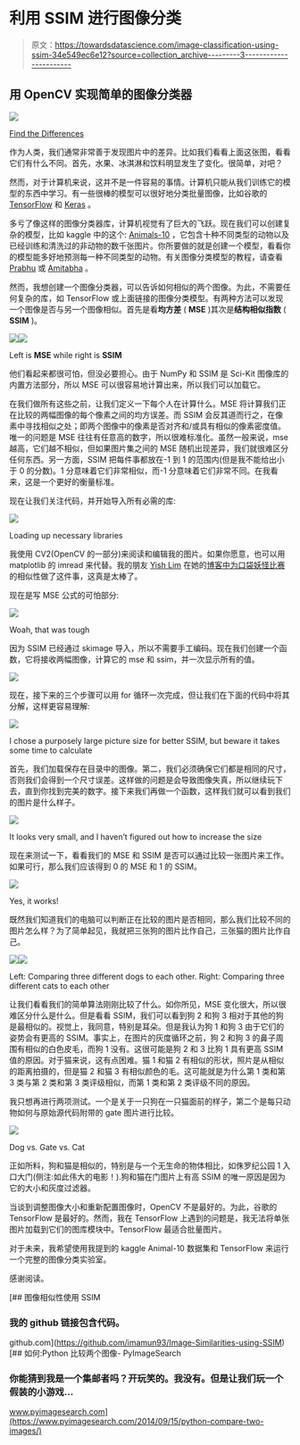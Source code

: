 # 利用 SSIM 进行图像分类

> 原文：<https://towardsdatascience.com/image-classification-using-ssim-34e549ec6e12?source=collection_archive---------3----------------------->

## 用 OpenCV 实现简单的图像分类器

![](img/288cf3205565888b8f2a7283d18234e9.png)

[Find the Differences](http://www.champak.in/wp-content/uploads/2017/09/09_Spot-the-Difference-1.jpg)

作为人类，我们通常非常善于发现图片中的差异。比如我们看看上面这张图，看看它们有什么不同。首先，水果、冰淇淋和饮料明显发生了变化。很简单，对吧？

然而，对于计算机来说，这并不是一件容易的事情。计算机只能从我们训练它的模型的东西中学习。有一些很棒的模型可以很好地分类批量图像，比如谷歌的 [TensorFlow](https://www.tensorflow.org/) 和 [Keras](https://keras.io/) 。

多亏了像这样的图像分类器库，计算机视觉有了巨大的飞跃。现在我们可以创建复杂的模型，比如 kaggle 中的这个: [Animals-10](https://www.kaggle.com/alessiocorrado99/animals10) ，它包含十种不同类型的动物以及已经训练和清洗过的非动物的数千张图片。你所要做的就是创建一个模型，看看你的模型能多好地预测每一种不同类型的动物。有关图像分类模型的教程，请查看 [Prabhu](https://medium.com/@RaghavPrabhu/a-simple-tutorial-to-classify-images-using-tensorflow-step-by-step-guide-7e0fad26c22) 或 [Amitabha](https://medium.com/datadriveninvestor/building-an-image-classifier-using-tensorflow-3ac9ccc92e7c) 。

然而，我想创建一个图像分类器，可以告诉如何相似的两个图像。为此，不需要任何复杂的库，如 TensorFlow 或上面链接的图像分类模型。有两种方法可以发现一个图像是否与另一个图像相似。首先是看**均方差** ( **MSE** )其次是**结构相似指数** ( **SSIM** )。

![](img/9840888991bbd2d5d37d85d429e8d066.png)![](img/fcdd0fde43cc9d6b59d767824b23bf32.png)

Left is **MSE** while right is **SSIM**

他们看起来都很可怕，但没必要担心。由于 NumPy 和 SSIM 是 Sci-Kit 图像库的内置方法部分，所以 MSE 可以很容易地计算出来，所以我们可以加载它。

在我们做所有这些之前，让我们定义一下每个人在计算什么。MSE 将计算我们正在比较的两幅图像的每个像素之间的均方误差。而 SSIM 会反其道而行之，在像素中寻找相似之处；即两个图像中的像素是否对齐和/或具有相似的像素密度值。唯一的问题是 MSE 往往有任意高的数字，所以很难标准化。虽然一般来说，mse 越高，它们越不相似，但如果图片集之间的 MSE 随机出现差异，我们就很难区分任何东西。另一方面，SSIM 把每件事都放在-1 到 1 的范围内(但是我不能给出小于 0 的分数)。1 分意味着它们非常相似，而-1 分意味着它们非常不同。在我看来，这是一个更好的衡量标准。

现在让我们关注代码，并开始导入所有必需的库:

![](img/905bf77253a9b1367496bc04b36b7961.png)

Loading up necessary libraries

我使用 CV2(OpenCV 的一部分)来阅读和编辑我的图片。如果你愿意，也可以用 matplotlib 的 imread 来代替。我的朋友 [Yish Lim](https://medium.com/u/6ac286c49dad?source=post_page-----34e549ec6e12--------------------------------) 在她的[博客中为口袋妖怪比赛](/whos-that-pokémon-39d1150aedfe)的相似性做了这件事，这真是太棒了。

现在是写 MSE 公式的可怕部分:

![](img/631d839eef5655404e310cc4b53ead42.png)

Woah, that was tough

因为 SSIM 已经通过 skimage 导入，所以不需要手工编码。现在我们创建一个函数，它将接收两幅图像，计算它的 mse 和 ssim，并一次显示所有的值。

![](img/16107aa0789b4b623522646db2eddb52.png)

现在，接下来的三个步骤可以用 for 循环一次完成，但让我们在下面的代码中将其分解，这样更容易理解:

![](img/d47bc2f7d2dd0d82e3a345178ccf0059.png)

I chose a purposely large picture size for better SSIM, but beware it takes some time to calculate

首先，我们加载保存在目录中的图像。第二，我们必须确保它们都是相同的尺寸，否则我们会得到一个尺寸误差。这样做的问题是会导致图像失真，所以继续玩下去，直到你找到完美的数字。接下来我们再做一个函数，这样我们就可以看到我们的图片是什么样子。

![](img/e4a375d40a21cf60a72be9dc9e0d7069.png)

It looks very small, and I haven’t figured out how to increase the size

现在来测试一下，看看我们的 MSE 和 SSIM 是否可以通过比较一张图片来工作。如果可行，那么我们应该得到 0 的 MSE 和 1 的 SSIM。

![](img/48aed78c602b595cd7b93a1a4f84d5a3.png)

Yes, it works!

既然我们知道我们的电脑可以判断正在比较的图片是否相同，那么我们比较不同的图片怎么样？为了简单起见，我就把三张狗的图片比作自己，三张猫的图片比作自己。

![](img/0a8c90b2e7d3e33abfe7c6c35ba169fb.png)![](img/cdb4b5291203eb45864754c1b36141ec.png)

Left: Comparing three different dogs to each other. Right: Comparing three different cats to each other

让我们看看我们的简单算法刚刚比较了什么。如你所见，MSE 变化很大，所以很难区分什么是什么。但是看看 SSIM，我们可以看到狗 2 和狗 3 相对于其他的狗是最相似的。视觉上，我同意，特别是耳朵。但是我认为狗 1 和狗 3 由于它们的姿势会有更高的 SSIM。事实上，在图片的灰度循环之前，狗 2 和狗 3 的鼻子周围有相似的白色皮毛，而狗 1 没有。这很可能是狗 2 和 3 比狗 1 具有更高 SSIM 值的原因。对于猫来说，这有点困难。猫 1 和猫 2 有相似的形状，照片是从相似的距离拍摄的，但是猫 2 和猫 3 有相似颜色的毛。这可能就是为什么第 1 类和第 3 类与第 2 类和第 3 类评级相似，而第 1 类和第 2 类评级不同的原因。

我只想再进行两项测试。一个是关于一只狗在一只猫面前的样子，第二个是每只动物如何与原始源代码附带的 gate 图片进行比较。

![](img/46c09fbf5aa19cc1fdf712b2604e45d4.png)

Dog vs. Gate vs. Cat

正如所料，狗和猫是相似的，特别是与一个无生命的物体相比，如侏罗纪公园 1 入口大门(侧注:如此伟大的电影！).狗和猫在门图片上有高 SSIM 的唯一原因是因为它的大小和灰度过滤器。

当谈到调整图像大小和重新配置图像时，OpenCV 不是最好的。为此，谷歌的 TensorFlow 是最好的。然而，我在 TensorFlow 上遇到的问题是，我无法将单张图片加载到它们的图库模块中。TensorFlow 最适合批量图片。

对于未来，我希望使用我提到的 kaggle Animal-10 数据集和 TensorFlow 来运行一个完整的图像分类实验室。

感谢阅读。

[](https://github.com/imamun93/Image-Similarities-using-SSIM) [## 图像相似性使用 SSIM

### 我的 github 链接包含代码。

github.com](https://github.com/imamun93/Image-Similarities-using-SSIM) [](https://www.pyimagesearch.com/2014/09/15/python-compare-two-images/) [## 如何:Python 比较两个图像- PyImageSearch

### 你能猜到我是一个集邮者吗？开玩笑的。我没有。但是让我们玩一个假装的小游戏…

www.pyimagesearch.com](https://www.pyimagesearch.com/2014/09/15/python-compare-two-images/)